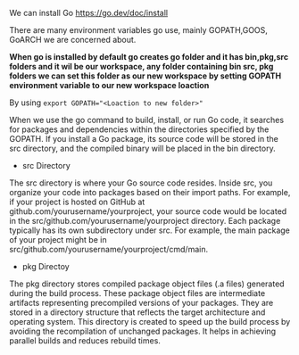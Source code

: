 
We can install Go https://go.dev/doc/install

There are many environment variables go use, mainly GOPATH,GOOS, GoARCH we are concerned about.

<b>When go is installed by default go creates go folder and it has bin,pkg,src folders and it wil be our workspace, any folder containing bin src, pkg folders we can set this folder as our new workspace by setting GOPATH environment variable to our new workspace loaction </b>

By using `export GOPATH="<Loaction to new folder>"`

When we use the go command to build, install, or run Go code, it searches for packages and dependencies within the directories specified by the GOPATH.
If you install a Go package, its source code will be stored in the src directory, and the compiled binary will be placed in the bin directory.

- src Directory

The src directory is where your Go source code resides. Inside src, you organize your code into packages based on their import paths.
For example, if your project is hosted on GitHub at github.com/yourusername/yourproject, your source code would be located in the src/github.com/yourusername/yourproject directory. Each package typically has its own subdirectory under src. For example, the main package of your project might be in src/github.com/yourusername/yourproject/cmd/main.

- pkg Directoy
  
The pkg directory stores compiled package object files (.a files) generated during the build process.
These package object files are intermediate artifacts representing precompiled versions of your packages. They are stored in a directory structure that reflects the target architecture and operating system.
This directory is created to speed up the build process by avoiding the recompilation of unchanged packages. It helps in achieving parallel builds and reduces rebuild times.

